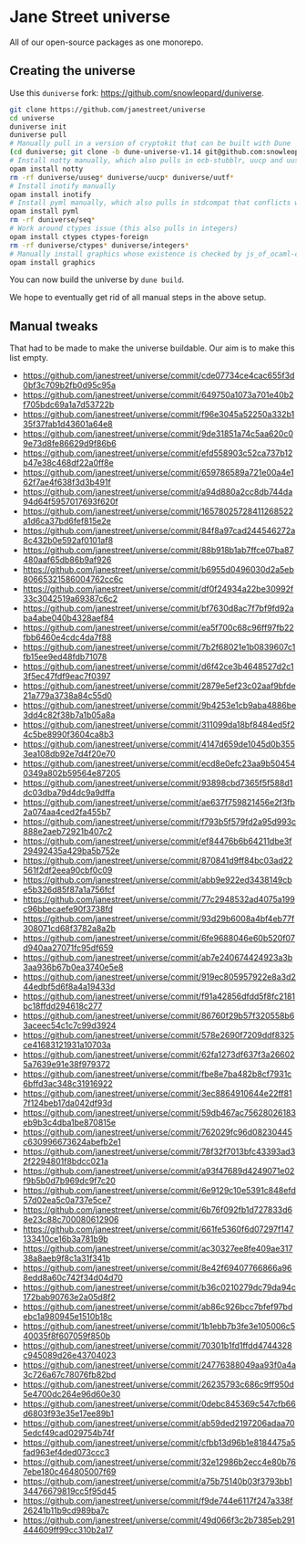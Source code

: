 # Jane Street universe

All of our open-source packages as one monorepo.

## Creating the universe

Use this `duniverse` fork: https://github.com/snowleopard/duniverse.

```bash
git clone https://github.com/janestreet/universe
cd universe
duniverse init
duniverse pull
# Manually pull in a version of cryptokit that can be built with Dune
(cd duniverse; git clone -b dune-universe-v1.14 git@github.com:snowleopard/cryptokit.git)
# Install notty manually, which also pulls in ocb-stubblr, uucp and uuseg
opam install notty
rm -rf duniverse/uuseg* duniverse/uucp* duniverse/uutf*
# Install inotify manually
opam install inotify
# Install pyml manually, which also pulls in stdcompat that conflicts with seq
opam install pyml
rm -rf duniverse/seq*
# Work around ctypes issue (this also pulls in integers)
opam install ctypes ctypes-foreign
rm -rf duniverse/ctypes* duniverse/integers*
# Manually install graphics whose existence is checked by js_of_ocaml-compiler
opam install graphics
```

You can now build the universe by `dune build`.

We hope to eventually get rid of all manual steps in the above setup.

## Manual tweaks

That had to be made to make the universe buildable. Our aim is to make this list
empty.

* https://github.com/janestreet/universe/commit/cde07734ce4cac655f3d0bf3c709b2fb0d95c95a
* https://github.com/janestreet/universe/commit/649750a1073a701e40b2f705bdc69a1a7d53722b
* https://github.com/janestreet/universe/commit/f96e3045a52250a332b135f37fab1d43601a64e8
* https://github.com/janestreet/universe/commit/9de31851a74c5aa620c09e73d8fe86629d9f86b6
* https://github.com/janestreet/universe/commit/efd558903c52ca737b12b47e38c468df22a0ff8e
* https://github.com/janestreet/universe/commit/659786589a721e00a4e162f7ae4f638f3d3b491f
* https://github.com/janestreet/universe/commit/a94d880a2cc8db744da94d64f5957017693f620f
* https://github.com/janestreet/universe/commit/16578025728411268522a1d6ca37bd6fef815e2e
* https://github.com/janestreet/universe/commit/84f8a97cad244546272a8c432b0e592af0101af8
* https://github.com/janestreet/universe/commit/88b918b1ab7ffce07ba87480aaf65db86b9af926
* https://github.com/janestreet/universe/commit/b6955d0496030d2a5eb80665321586004762cc6c
* https://github.com/janestreet/universe/commit/df0f24934a22be30992f33c3042519a69387c6c2
* https://github.com/janestreet/universe/commit/bf7630d8ac7f7bf9fd92aba4abe040b4328aef84
* https://github.com/janestreet/universe/commit/ea5f700c68c96ff97fb22fbb6460e4cdc4da7f88
* https://github.com/janestreet/universe/commit/7b2f68021e1b0839607c1fb15ee9ed48fdb71078
* https://github.com/janestreet/universe/commit/d6f42ce3b4648527d2c13f5ec47fdf9eac7f0397
* https://github.com/janestreet/universe/commit/2879e5ef23c02aaf9bfde21a779a3738a84c55d0
* https://github.com/janestreet/universe/commit/9b4253e1cb9aba4886be3dd4c82f38b7a1b05a8a
* https://github.com/janestreet/universe/commit/311099da18bf8484ed5f24c5be8990f3604ca8b3
* https://github.com/janestreet/universe/commit/4147d659de1045d0b3553ea108db92e7d4f20e70
* https://github.com/janestreet/universe/commit/ecd8e0efc23aa9b504540349a802b59564e87205
* https://github.com/janestreet/universe/commit/93898cbd7365f5f588d1dc03dba79d4dc9a9dffa
* https://github.com/janestreet/universe/commit/ae637f759821456e2f3fb2a074aa4ced2fa455b7
* https://github.com/janestreet/universe/commit/f793b5f579fd2a95d993c888e2aeb72921b407c2
* https://github.com/janestreet/universe/commit/ef84476b6b64211dbe3f29492435a429ba5b752e
* https://github.com/janestreet/universe/commit/870841d9ff84bc03ad22561f2df2eea90cbf0c09
* https://github.com/janestreet/universe/commit/abb9e922ed3438149cbe5b326d85f87a1a756fcf
* https://github.com/janestreet/universe/commit/77c2948532ad4075a199c96bbecaefe90f3738fd
* https://github.com/janestreet/universe/commit/93d29b6008a4bf4eb77f308071cd68f3782a8a2b
* https://github.com/janestreet/universe/commit/6fe9688046e60b520f07d940aa27071fc95df659
* https://github.com/janestreet/universe/commit/ab7e240674424923a3b3aa936b67b0ea3740e5e8
* https://github.com/janestreet/universe/commit/919ec805957922e8a3d244edbf5d6f8a4a19433d
* https://github.com/janestreet/universe/commit/f91a42856dfdd5f8fc2181bc18ffdd294618c277
* https://github.com/janestreet/universe/commit/86760f29b57f320558b63aceec54c1c7c99d3924
* https://github.com/janestreet/universe/commit/578e2690f7209ddf8325ce41683121931a10703a
* https://github.com/janestreet/universe/commit/62fa1273df637f3a266025a7639e91e38f979372
* https://github.com/janestreet/universe/commit/fbe8e7ba482b8cf7931c6bffd3ac348c31916922
* https://github.com/janestreet/universe/commit/3ec8864910644e22ff817f124beb17da042df93d
* https://github.com/janestreet/universe/commit/59db467ac75628026183eb9b3c4dba1be870815e
* https://github.com/janestreet/universe/commit/762029fc96d08230445c630996673624abefb2e1
* https://github.com/janestreet/universe/commit/78f32f7013bfc43393ad32f2294801f8bdcc021a
* https://github.com/janestreet/universe/commit/a93f47689d4249071e02f9b5b0d7b969dc9f7c20
* https://github.com/janestreet/universe/commit/6e9129c10e5391c848efd57d02ea5c0a737e5ce7
* https://github.com/janestreet/universe/commit/6b76f092fb1d727833d68e23c88c700080612906
* https://github.com/janestreet/universe/commit/661fe5360f6d07297f147133410ce16b3a781b9b
* https://github.com/janestreet/universe/commit/ac30327ee8fe409ae31738a8aeb9f8c1a31f341b
* https://github.com/janestreet/universe/commit/8e42f69407766866a968edd8a60c742f34d04d70
* https://github.com/janestreet/universe/commit/b36c0210279dc79da94c172bab90763e2a05d8f2
* https://github.com/janestreet/universe/commit/ab86c926bcc7bfef97bdebc1a980945e1510b18c
* https://github.com/janestreet/universe/commit/1b1ebb7b3fe3e105006c540035f8f607059f850b
* https://github.com/janestreet/universe/commit/70301b1fd1ffdd4744328c945089d26e43704023
* https://github.com/janestreet/universe/commit/24776388049aa93f0a4a3c726a67c78076fb82bd
* https://github.com/janestreet/universe/commit/26235793c686c9ff950d5e4700dc264e96d60e30
* https://github.com/janestreet/universe/commit/0debc845369c547cfb66d6803f93e35e17ee89b1
* https://github.com/janestreet/universe/commit/ab59ded2197206adaa705edcf49cad029754b74f
* https://github.com/janestreet/universe/commit/cfbb13d96b1e8184475a5fad963ef4ded073ccc3
* https://github.com/janestreet/universe/commit/32e12986b2ecc4e80b767ebe180c464805007f69
* https://github.com/janestreet/universe/commit/a75b75140b03f3793bb134476679819cc5f95d45
* https://github.com/janestreet/universe/commit/f9de744e6117f247a338f26241b11b9cd989ba7c
* https://github.com/janestreet/universe/commit/49d066f3c2b7385eb291444609ff99cc310b2a17

